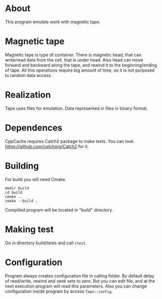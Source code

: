 # About

This program emulate work with magnetic tape.

# Magnetic tape

Magnetic tape is type of container. There is magnetic head, that can write/read data from the cell, that is under head. Also head can move forward and backward along the tape, and rewind it to the beginning/ending of tape. All this operations require big amount of time, so it is not purposed to random data access.

# Realization

Tape uses files for emulation. Data represented in files in binary format. 

# Dependences

CppCache requires Catch2 package to make tests. You can look https://github.com/catchorg/Catch2 for it.

# Building

For build you will need Cmake.

    mkdir build
    cd build
    cmake ..
    cmake --build .

Compilled program will be located in "build" directory.

# Making test

Go in directory build/tests and call `ctest`.

# Configuration

Program always creates configuration file in calling folder. By default delay of read/write, rewind and seek sets to zero. But you can edit file, and at the next execution program will read this parameters. Also you can change configuration inside program by access `Tape::config`.
